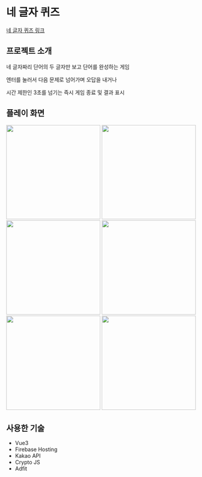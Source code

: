 # 네 글자 퀴즈 
[네 글자 퀴즈 링크](https://fourlettersquizz.web.app/)
## 프로젝트 소개
<p>네 글자짜리 단어의 두 글자만 보고 단어를 완성하는 게임</p>
<p>엔터를 눌러서 다음 문제로 넘어가며 오답을 내거나</p>
<p>시간 제한인 3초를 넘기는 즉시 게임 종료 및 결과 표시</p>

## 플레이 화면
<img src="https://github.com/seojin3154/four-letters-quiz/assets/97675977/76b90537-e5fa-4487-a063-7c935c10378a" width="250">
<img src="https://github.com/seojin3154/four-letters-quiz/assets/97675977/4e5c70d5-ed4e-4f21-bd17-83b7c592f4cd" width="250">
<img src="https://github.com/seojin3154/four-letters-quiz/assets/97675977/0ef34b7c-f97e-491f-935f-b849dfaecae9" width="250">
<img src="https://github.com/seojin3154/four-letters-quiz/assets/97675977/01ca82b6-e9da-449e-81e7-2d0a829f6560" width="250">
<img src="https://github.com/seojin3154/four-letters-quiz/assets/97675977/b4311a09-b7f0-4465-ad94-16d991a7e096" width="250">
<img src="https://github.com/seojin3154/four-letters-quiz/assets/97675977/7628fd73-b4a7-46d8-bddf-a8fca10d57e7" width="250">

## 사용한 기술
* Vue3
* Firebase Hosting
* Kakao API
* Crypto JS
* Adfit


